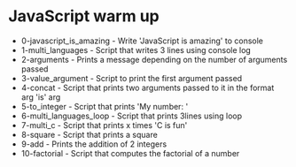 # JavaScript warm up

- 0-javascript_is_amazing - Write 'JavaScript is amazing' to console
- 1-multi_languages - Script that writes 3 lines using console log
- 2-arguments - Prints a message depending on the number of arguments passed
- 3-value_argument - Script to print the first argument passed
- 4-concat - Script that prints two arguments passed to it in the format arg 'is' arg
- 5-to_integer - Script that prints 'My number: <first argument converted in integer>'
- 6-multi_languages_loop - Script that prints 3lines using loop
- 7-multi_c - Script that prints x times 'C is fun'
- 8-square - Script that prints a square
- 9-add - Prints the addition of 2 integers
- 10-factorial - Script that computes the factorial of a number
